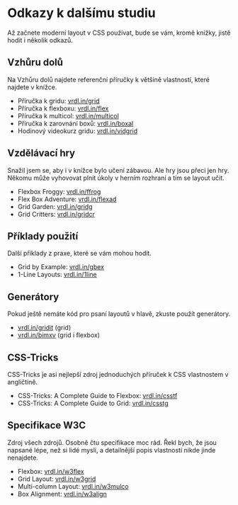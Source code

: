 # Odkazy k dalšímu studiu

Až začnete moderní layout v CSS používat, bude se vám, kromě knížky, jistě hodit i několik odkazů.

## Vzhůru dolů

Na Vzhůru dolů najdete referenční příručky k většině vlastností, které najdete v knížce.

- Příručka k gridu: [vrdl.in/grid](https://www.vzhurudolu.cz/prirucka/css-grid)
- Příručka k flexboxu: [vrdl.in/flex](https://www.vzhurudolu.cz/prirucka/css-flexbox)
- Příručka k multicol: [vrdl.in/multicol](https://www.vzhurudolu.cz/prirucka/css-multicolumn)
- Příručka k zarovnání boxů: [vrdl.in/boxal](https://www.vzhurudolu.cz/prirucka/css-box-alignment)
- Hodinový videokurz gridu: [vrdl.in/vidgrid](https://www.vzhurudolu.cz/video/webinar-css-grid)

## Vzdělávací hry

Snažil jsem se, aby i v knížce bylo učení zábavou. Ale hry jsou přeci jen hry. Někomu může vyhovovat plnit úkoly v herním rozhraní a tím se layout učit.

- Flexbox Froggy: [vrdl.in/ffrog](https://flexboxfroggy.com/)
- Flex Box Adventure: [vrdl.in/flexad](https://codingfantasy.com/games/flexboxadventure)
- Grid Garden: [vrdl.in/gridg](https://cssgridgarden.com/)
- Grid Critters: [vrdl.in/gridcr](https://gridcritters.com/)

## Příklady použití

Další příklady z praxe, které se vám mohou hodit.

- Grid by Example: [vrdl.in/gbex](https://gridbyexample.com/)
- 1-Line Layouts: [vrdl.in/1line](https://1linelayouts.glitch.me/)

## Generátory

Pokud ještě nemáte kód pro psaní layoutů v hlavě, zkuste použít generátory.

- [vrdl.in/gridit](https://grid.layoutit.com/) (grid)
- [vrdl.in/bimxv](https://layout.bradwoods.io/) (grid i flexbox)

## CSS-Tricks

CSS-Tricks je asi nejlepší zdroj jednoduchých příruček k CSS vlastnostem v angličtině.

- CSS-Tricks: A Complete Guide to Flexbox: [vrdl.in/csstf](https://css-tricks.com/snippets/css/a-guide-to-flexbox/)
- CSS-Tricks: A Complete Guide to Grid: [vrdl.in/csstg](https://css-tricks.com/snippets/css/complete-guide-grid/)

## Specifikace W3C

Zdroj všech zdrojů. Osobně čtu specifikace moc rád. Řekl bych, že jsou napsané lépe, než si lidé myslí, a detailnější popis vlastností nikde jinde nenajdete.

- Flexbox: [vrdl.in/w3flex](http://www.w3.org/TR/css3-flexbox/)
- Grid Layout: [vrdl.in/w3grid](https://www.w3.org/TR/css-grid/)
- Multi-column Layout: [vrdl.in/w3mulco](https://www.w3.org/TR/css-multicol/)
- Box Alignment: [vrdl.in/w3align](https://www.w3.org/TR/css-align/)

